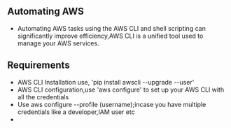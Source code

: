 ## Automating AWS
- Automating AWS tasks using the AWS CLI and shell scripting can significantly improve efficiency,AWS CLI is a unified tool used to manage your AWS services.

## Requirements
- AWS CLI Installation use, 'pip install awscli --upgrade --user'
- AWS CLI configuration,use 'aws configure' to set up your AWS CLI with all the credentials
- Use aws configure --profile (username);incase you have multiple credentials like a developer,IAM user etc
- 